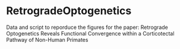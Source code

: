 # RetrogradeOptogenetics
Data and script to reporduce the figures for the paper: Retrograde Optogenetics Reveals Functional Convergence within a Corticotectal Pathway of Non-Human Primates

